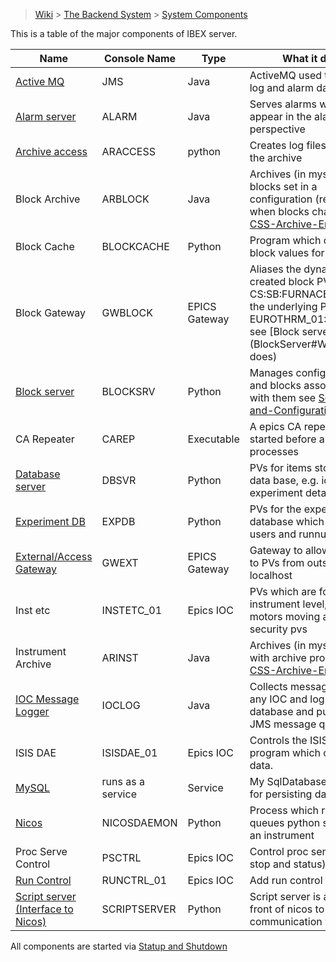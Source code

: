 > [Wiki](Home) > [The Backend System](The-Backend-System) > [System Components](System-components)

This is a table of the major components of IBEX server.

Name | Console Name | Type | What it does
---  | ------------ | ----- | ------------
[Active MQ](ActiveMQ) | JMS | Java | ActiveMQ used to transmit log and alarm data
[Alarm server](Alarms) | ALARM | Java | Serves alarms which appear in the alarms perspective
[Archive access](Logging-from-the-archive) | ARACCESS | python | Creates log files based on the archive
Block Archive | ARBLOCK | Java | Archives (in mysql db) blocks set in a configuration (restarted when blocks change) see [CSS-Archive-Engine](CSS-Archive-Engine)
Block Cache | BLOCKCACHE | Python | Program which caches block values for
Block Gateway | GWBLOCK | EPICS Gateway | Aliases the dynamically created block PVs e.g. CS:SB:FURNACE_TEMP to the underlying PV e.g. EUROTHRM_01:A01:TEMP see [Block server](BlockServer#What it does)
[Block server](BlockServer) | BLOCKSRV | Python | Manages configurations and blocks associated with them see [Settings-and-Configurations](Settings-and-Configurations)
CA Repeater | CAREP | Executable | A epics CA repeater that is started before all other processes
[Database server](The-DatabaseServer) | DBSVR | Python | PVs for items stored in the data base, e.g. ioc pv info, experiment details
[Experiment DB](Experimental-Database) | EXPDB | Python | PVs for the experimental database which contains users and runnumbers
[External/Access Gateway](Access-Gateway) | GWEXT | EPICS Gateway | Gateway to allow access to PVs from outside localhost
Inst etc | INSTETC_01 |  Epics IOC | PVs which are for instrument level, e.g. motors moving and security pvs
Instrument Archive | ARINST | Java | Archives (in mysql db) pvs with archive property see [CSS-Archive-Engine](CSS-Archive-Engine)
[IOC Message Logger](IOC-message-logging) | IOCLOG | Java | Collects messages sent by any IOC and log it in the database and put it on the JMS message queue
ISIS DAE | ISISDAE_01 | Epics IOC | Controls the ISIS ICP program which collects data.
[MySQL](The-MySQL-Database) | runs as a service | Service | My SqlDatabase is used for persisting data
[Nicos](Nicos) | NICOSDAEMON | Python | Process which runs and queues python scripts on an instrument
Proc Serve Control | PSCTRL | Epics IOC | Control proc serves  (start, stop and status)
[Run Control](Run-control) | RUNCTRL_01 | Epics IOC | Add run control to blocks
[Script server (Interface to Nicos)](Nicos) | SCRIPTSERVER | Python | Script server is a proxy in front of nicos to allow communication with it.


All components are started via [Statup and Shutdown](Startup-and-Shutdown)
